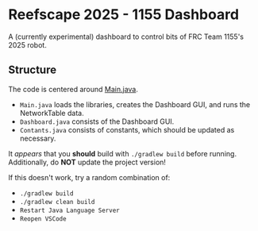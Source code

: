 # Reefscape 2025 - 1155 Dashboard
A (currently experimental) dashboard to control bits of FRC Team 1155's 2025 robot.

## Structure
The code is centered around [Main.java](src/main/java/org/sciborgs1155/dashboard/Main.java).

- `Main.java` loads the libraries, creates the Dashboard GUI, and runs the NetworkTable data.
- `Dashboard.java` consists of the Dashboard GUI.
- `Contants.java` consists of constants, which should be updated as necessary.

It *appears* that you **should** build with `./gradlew build` before running. Additionally, do **NOT** update the project version!

If this doesn't work, try a random combination of:
- `./gradlew build`
- `./gradlew clean build`
- `Restart Java Language Server`
- `Reopen VSCode`